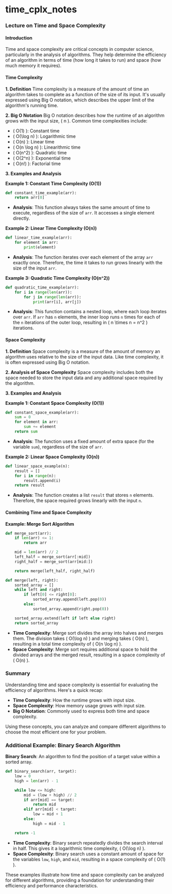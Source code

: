 # time_cplx_notes

### Lecture on Time and Space Complexity

#### **Introduction**
Time and space complexity are critical concepts in computer science, particularly in the analysis of algorithms. They help determine the efficiency of an algorithm in terms of time (how long it takes to run) and space (how much memory it requires).

#### **Time Complexity**

**1. Definition**
Time complexity is a measure of the amount of time an algorithm takes to complete as a function of the size of its input. It's usually expressed using Big O notation, which describes the upper limit of the algorithm's running time.

**2. Big O Notation**
Big O notation describes how the runtime of an algorithm grows with the input size, \( n \). Common time complexities include:
- \( O(1) \): Constant time
- \( O(\log n) \): Logarithmic time
- \( O(n) \): Linear time
- \( O(n \log n) \): Linearithmic time
- \( O(n^2) \): Quadratic time
- \( O(2^n) \): Exponential time
- \( O(n!) \): Factorial time

**3. Examples and Analysis**

**Example 1: Constant Time Complexity (O(1))**

```python
def constant_time_example(arr):
    return arr[0]
```
- **Analysis**: This function always takes the same amount of time to execute, regardless of the size of `arr`. It accesses a single element directly.

**Example 2: Linear Time Complexity (O(n))**

```python
def linear_time_example(arr):
    for element in arr:
        print(element)
```
- **Analysis**: The function iterates over each element of the array `arr` exactly once. Therefore, the time it takes to run grows linearly with the size of the input `arr`.

**Example 3: Quadratic Time Complexity (O(n^2))**

```python
def quadratic_time_example(arr):
    for i in range(len(arr)):
        for j in range(len(arr)):
            print(arr[i], arr[j])
```
- **Analysis**: This function contains a nested loop, where each loop iterates over `arr`. If `arr` has `n` elements, the inner loop runs `n` times for each of the `n` iterations of the outer loop, resulting in \( n \times n = n^2 \) iterations.

#### **Space Complexity**

**1. Definition**
Space complexity is a measure of the amount of memory an algorithm uses relative to the size of the input data. Like time complexity, it is often expressed using Big O notation.

**2. Analysis of Space Complexity**
Space complexity includes both the space needed to store the input data and any additional space required by the algorithm.

**3. Examples and Analysis**

**Example 1: Constant Space Complexity (O(1))**

```python
def constant_space_example(arr):
    sum = 0
    for element in arr:
        sum += element
    return sum
```
- **Analysis**: The function uses a fixed amount of extra space (for the variable `sum`), regardless of the size of `arr`.

**Example 2: Linear Space Complexity (O(n))**

```python
def linear_space_example(n):
    result = []
    for i in range(n):
        result.append(i)
    return result
```
- **Analysis**: The function creates a list `result` that stores `n` elements. Therefore, the space required grows linearly with the input `n`.

#### **Combining Time and Space Complexity**

**Example: Merge Sort Algorithm**

```python
def merge_sort(arr):
    if len(arr) <= 1:
        return arr

    mid = len(arr) // 2
    left_half = merge_sort(arr[:mid])
    right_half = merge_sort(arr[mid:])

    return merge(left_half, right_half)

def merge(left, right):
    sorted_array = []
    while left and right:
        if left[0] <= right[0]:
            sorted_array.append(left.pop(0))
        else:
            sorted_array.append(right.pop(0))

    sorted_array.extend(left if left else right)
    return sorted_array
```
- **Time Complexity**: Merge sort divides the array into halves and merges them. The division takes \( O(\log n) \) and merging takes \( O(n) \), resulting in a total time complexity of \( O(n \log n) \).
- **Space Complexity**: Merge sort requires additional space to hold the divided arrays and the merged result, resulting in a space complexity of \( O(n) \).

### Summary

Understanding time and space complexity is essential for evaluating the efficiency of algorithms. Here's a quick recap:
- **Time Complexity**: How the runtime grows with input size.
- **Space Complexity**: How memory usage grows with input size.
- **Big O Notation**: Commonly used to express both time and space complexity.

Using these concepts, you can analyze and compare different algorithms to choose the most efficient one for your problem.

### Additional Example: Binary Search Algorithm

**Binary Search**: An algorithm to find the position of a target value within a sorted array.

```python
def binary_search(arr, target):
    low = 0
    high = len(arr) - 1

    while low <= high:
        mid = (low + high) // 2
        if arr[mid] == target:
            return mid
        elif arr[mid] < target:
            low = mid + 1
        else:
            high = mid - 1

    return -1
```
- **Time Complexity**: Binary search repeatedly divides the search interval in half. This gives it a logarithmic time complexity, \( O(\log n) \).
- **Space Complexity**: Binary search uses a constant amount of space for the variables `low`, `high`, and `mid`, resulting in a space complexity of \( O(1) \).

These examples illustrate how time and space complexity can be analyzed for different algorithms, providing a foundation for understanding their efficiency and performance characteristics.
